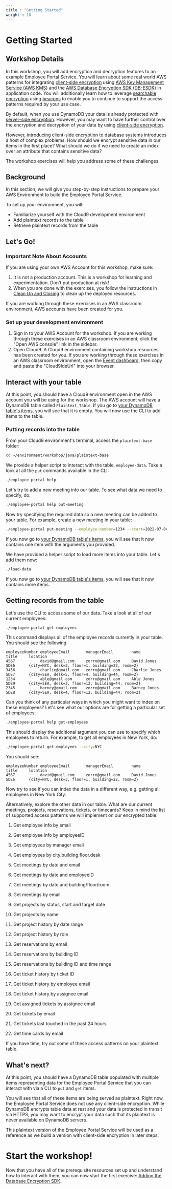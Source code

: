```yaml
---
title : "Getting Started"
weight : 10
---
```


# Getting Started

## Workshop Details

In this workshop, you will add encryption and decryption features
to an example Employee Portal Service.
You will learn about some
real world AWS patterns for integrating [client-side encryption](https://docs.aws.amazon.com/database-encryption-sdk/latest/devguide/client-server-side.html)
using [AWS Key Management Service (AWS KMS)](https://docs.aws.amazon.com/kms/)
and the [AWS Database Encryption SDK (DB-ESDK)](https://docs.aws.amazon.com/database-encryption-sdk/latest/devguide/) in application code.
You will additionally learn how to leverage [searchable encryption](https://docs.aws.amazon.com/database-encryption-sdk/latest/devguide/searchable-encryption.html) using [beacons](https://docs.aws.amazon.com/database-encryption-sdk/latest/devguide/beacons.html)
to enable you to continue to support the access patterns required by your use case.

By default, when you use DynamoDB your data is already protected with [server-side encryption](https://docs.aws.amazon.com/database-encryption-sdk/latest/devguide/client-server-side.html).
However, you may want to have further control over the encryption and decryption of your data
by using [client-side encryption](https://docs.aws.amazon.com/database-encryption-sdk/latest/devguide/client-server-side.html).

However, introducing client-side encryption to database systems introduces a host of complex problems.
How should we encrypt sensitive data in our items in the first place?
What should we do if we need to create an index over an attribute that contains sensitive data?

The workshop exercises will help you address some of these challenges.

## Background

In this section, we will give you step-by-step instructions to prepare your AWS Environment
to build the Employee Portal Service.

To set up your environment, you will:

* Familiarize yourself with the Cloud9 development environment
* Add plaintext records to the table
* Retrieve plaintext records from the table

## Let's Go!

### Important Note About Accounts

If you are using your own AWS Account for this workshop, make sure:

1. It is not a production account. This is a workshop for learning and experimentation. Don't put production at risk!
1. When you are done with the exercises, you follow the instructions in [Clean Up and Closing](../clean-up-and-closing.md) to clean up the deployed resources.

If you are working through these exercises in an AWS classroom environment, AWS accounts have been created for you.

### Set up your development environment

1. Sign in to your AWS Account for the workshop. If you are working through these exercises in an AWS classroom environment, click the "Open AWS console" link in the sidebar.
2. Open Cloud9. A Cloud9 environment containing workshop resources has been created for you. If you are working through these exercises in an AWS classroom environment, open the [Event dashboard](https://catalog.us-east-1.prod.workshops.aws/event/dashboard/en-US), then copy and paste the "Cloud9IdeUrl" into your browser.

## Interact with your table

At this point, you should have a Cloud9 environment open
in the AWS account you will be using for the workshop.
The AWS account will have a DynamoDB table called `Plaintext_Table`.
If you go to [your DynamoDB table's items](https://us-west-2.console.aws.amazon.com/dynamodbv2/home?region=us-west-2#item-explorer?table=Plaintext_Table&maximize=true),
you will see that it is empty.
You will now use the CLI to add items to the table.

### Putting records into the table

From your Cloud9 environment's terminal, access the `plaintext-base` folder:

```bash
cd ~/environment/workshop/java/plaintext-base
```

We provide a helper script to interact with the table, `employee-data`. Take a look at all the `put` commands available in the CLI:

<!-- !test program
cd ./workshop/java/plaintext-base

# This is dangerous because `eval` lets you do anything.
# However if you have access to modify the code block
# then you could modify this script...
read command_input
if [[ -n "$USE_DDB_LOCAL" ]]; then
  eval "$command_input -l"
else
  eval "$command_input"
fi
 -->

<!-- !test check help -->
```bash
./employee-portal help
```

Let's try to add a new meeting into our table.
To see what data we need to specify, do:

<!-- !test check help put-meeting -->
```bash
./employee-portal help put-meeting
```

Now try specifying the required data so a new meeting can be added to your table.
For example, create a new meeting in your table:

<!-- !test check put-meeting -->
```bash
./employee-portal put-meeting --employee-number=1234 --start=2022-07-04T13:00 --employee-email=able@gmail.com --floor=12 --room=403 --duration=30 --attendees=SomeList --subject="Scan Beacons"
```

If you now go to [your DynamoDB table's items](https://us-west-2.console.aws.amazon.com/dynamodbv2/home?region=us-west-2#item-explorer?table=Plaintext_Table&maximize=true),
you will see that it now contains one item with the arguments you provided.

We have provided a helper script to load more items into your table. Let's add them now:

<!-- !test check load-data -->
```bash
./load-data
```

If you now go to [your DynamoDB table's items](https://us-west-2.console.aws.amazon.com/dynamodbv2/home?region=us-west-2#item-explorer?table=Plaintext_Table&maximize=true),
you will see that it now contains more items.

## Getting records from the table

Let's use the CLI to access some of our data.
Take a look at all of our current employees:

<!-- !test in get-employees -->
```bash
./employee-portal get-employees
```

This command displays all of the employee records currently in your table.
You should see the following
<!-- !test out get-employees -->
```
employeeNumber employeeEmail       managerEmail        name                title     location
4567           david@gmail.com     zorro@gmail.com     David Jones         SDE6      {city=NYC, desk=3, floor=1, building=22, room=2}
3456           charlie@gmail.com   zorro@gmail.com     Charlie Jones       SDE7      {city=SEA, desk=5, floor=4, building=44, room=2}
1234           able@gmail.com      zorro@gmail.com     Able Jones          SDE9      {city=SEA, desk=3, floor=12, building=44, room=2}
2345           barney@gmail.com    zorro@gmail.com     Barney Jones        SDE8      {city=SEA, desk=4, floor=12, building=44, room=2}
```

Can you think of any particular ways in which you might want to index on these employees?
Let's see what our options are for getting a particular set of employees:

```bash
./employee-portal help get-employees
```

This should display the additional argument you can use to specify which employees to return.
For example, to get all employees in New York, do:

<!-- !test in get-employees NYC -->
```bash
./employee-portal get-employees --city=NYC
```
You should see:
<!-- !test out get-employees NYC -->
```
employeeNumber employeeEmail       managerEmail        name                title     location
4567           david@gmail.com     zorro@gmail.com     David Jones         SDE6      {city=NYC, desk=3, floor=1, building=22, room=2}
```

Now try to see if you can index the data in a different way, e.g. getting all employees in New York City.

Alternatively, explore the other data in our table.
What are our current meetings, projects, reservations, tickets, or timecards?
Keep in mind the list of supported access patterns we will implement on our encrypted table:

1. Get employee info by email
1. Get employee info by employeeID
1. Get employees by manager email
1. Get employees by city.building.floor.desk

1. Get meetings by date and email
1. Get meetings by date and employeeID
1. Get meetings by date and building/floor/room
1. Get meetings by email

1. Get projects by status, start and target date
1. Get projects by name

1. Get project history by date range
1. Get project history by role

1. Get reservations by email
1. Get reservations by building ID
1. Get reservations by building ID and time range

1. Get ticket history by ticket ID
1. Get ticket history by employee email
1. Get ticket history by assignee email
1. Get assigned tickets by assignee email
1. Get tickets by email
1. Get tickets last touched in the past 24 hours

1. Get time cards by email

If you have time, try out some of these access patterns on your plaintext table.

## What's next?

At this point, you should have a DynamoDB table
populated with multiple items
representing data for the Employee Portal Service
that you can interact with via a CLI
to `put` and `get` items.

You will see that all of these items are being served as plaintext.
Right now, the Employee Portal Service does not use any client-side encryption.
While DynamoDB encrypts table data at rest
and your data is protected in transit via HTTPS,
you may want to encrypt your data such that its
plaintext is never available on DynamoDB servers.

This plaintext version of the Employee Portal Service will be used as a reference
as we build a version with client-side encryption in later steps.

# Start the workshop!

Now that you have all of the prerequisite resources set up
and understand how to interact with them,
you can now start the first exercise:
[Adding the Database Encryption SDK](../exercise-1.md).
